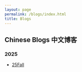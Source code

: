 ```yaml
---
layout: page
permalink: /blogs/index.html
title: Blogs
---
```


## Chinese Blogs 中文博客

### 2025

- [25Fall](https://caihanlin.com/blogs/25fall/)<br>

<br>



